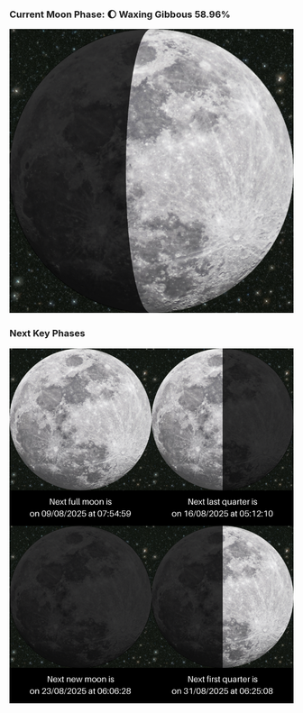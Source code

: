 ### Current Moon Phase: 🌔 Waxing Gibbous 58.96%
![Moon Phase](moonphase.png)
### Next Key Phases
![Gallery](gallery.png)